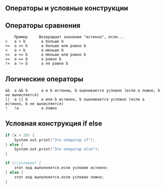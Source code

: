 ## Операторы и условные конструкции

## Операторы сравнения
```
    Пример     Возвращает значение "истинно", если... 
>   a > b       а больше b
>=  a >= b      а больше или равно b
<   a < b       а меньше b
<=  a <= b      а меньше или равно b
==  a == b      а равно b
!=  a != b      а не равно b
```

## Логические операторы

```
&&  a && b      а и b истинны, b оценивается условно (если а ложно, b не вычисляется)
||  a || b      а или b истинно, b оценивается условно (если а истинно, b не вычисляется)
!   !a          а ложно 
```

## Условная конструкция if else

```c
if (x < 20) {
    System.out.print("Это оператор if");
} else {
    System.out.print("Это оператор else");
} 
```

```c
if (//условие) {
    этот код выполняется,если условие истинно;
} else {
    этот код выполняется,если условие ложно;
}
```